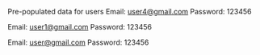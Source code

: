 Pre-populated data for users
Email: user4@gmail.com
Password: 123456

Email: user1@gmail.com
Password: 123456

Email: user@gmail.com
Password: 123456
